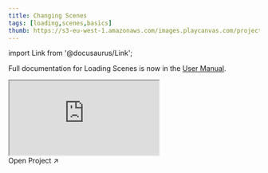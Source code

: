 ```yaml
---
title: Changing Scenes
tags: [loading,scenes,basics]
thumb: https://s3-eu-west-1.amazonaws.com/images.playcanvas.com/projects/12/437633/BCF404-image-75.jpg
---
```


import Link from '@docusaurus/Link';

Full documentation for Loading Scenes is now in the [User Manual][documentation-page].

<div className="iframe-container">
    <iframe src="https://playcanv.as/e/p/IP7FtbDj/" title="Changing Scenes" allow="camera; microphone; xr-spatial-tracking; fullscreen" allowfullscreen></iframe>
</div>

<Link to='https://playcanvas.com/project/437633/'>Open Project ↗</Link>

[documentation-page]: /user-manual/scenes/loading-scenes/
